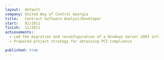 ```yaml
---
layout:  default
company: United Way of Central Georgia
title:   Contract Software Analyst/Developer
start:   02/2011
finish:  11/2011
achievements:
  - Led the migration and reconfiguration of a Windows Server 2003 infrastructure to Server 2008 resulting in a reduction of technical support requests by more than 25%
  - Prepared project strategy for obtaining PCI compliance

published: true
---
```

